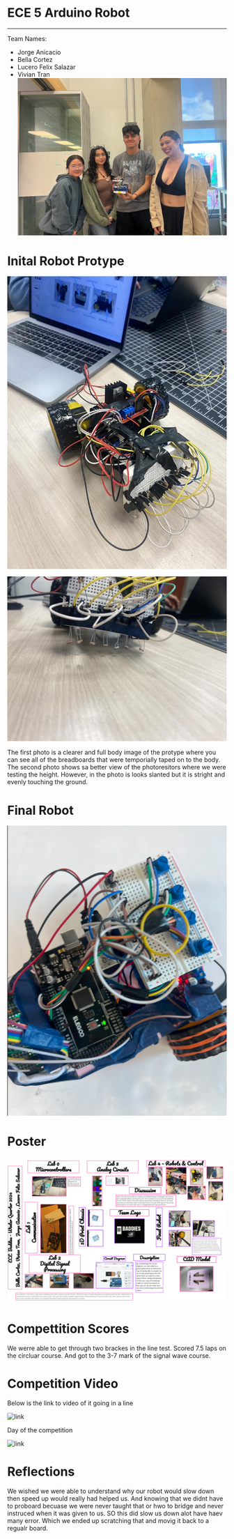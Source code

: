 # ECE 5 Arduino Robot
---
Team Names: 

- Jorge Anicacio
- Bella Cortez
- Lucero Felix Salazar
- Vivian Tran
![image](https://raw.githubusercontent.com/viviantran706/ECE5_Final_Project/main/Screenshot%202024-03-15%20234704.png)

# Inital Robot Protype
![image](https://raw.githubusercontent.com/viviantran706/ECE5_Final_Project/main/IMG_0119.jpeg)

![image](https://raw.githubusercontent.com/viviantran706/ECE5_Final_Project/main/IMG_0120.jpeg)


The first photo is a clearer and full body image of the protype where you can see all of the breadboards that were temporially taped on to the body. The second photo shows sa better view of the photoresitors where we were testing the height. However, in the photo is looks slanted but it is stright and evenly touching the ground.

# Final Robot 
![image](https://raw.githubusercontent.com/viviantran706/ECE5_Final_Project/main/Screenshot%202024-03-15%20234811.png)

# Poster
![image](https://raw.githubusercontent.com/viviantran706/ECE5_Final_Project/main/download.png)

# Compettition Scores
We werre able to get through two brackes in the line test. Scored 7.5 laps on the circluar course. And got to the 3-7 mark of the signal wave course.

# Competition Video
Below is the link to video of it going in a line

![link](https://drive.google.com/file/d/1HX8EC6MVhW3GxR-UgUB06FJtHqb2sVwK/view?usp=sharing)

Day of the competition

![link](https://drive.google.com/file/d/1HX8EC6MVhW3GxR-UgUB06FJtHqb2sVwK/view?usp=sharing)
# Reflections 
We wished we were able to understand why our robot would slow down then speed up would really had helped us. And knowing that we didnt have to proboard becuase we were never taught that or hwo to bridge and never instruced when it was given to us. SO this did slow us down alot have haev many error. Which we ended up scratching that and movig it back to a regualr board.
